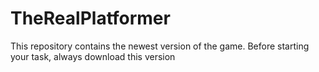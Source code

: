 # TheRealPlatformer
This repository contains the newest version of the game.
Before starting your task, always download this version
